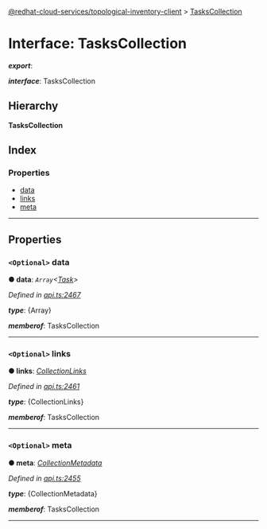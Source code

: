[@redhat-cloud-services/topological-inventory-client](../README.md) > [TasksCollection](../interfaces/taskscollection.md)

# Interface: TasksCollection

*__export__*: 

*__interface__*: TasksCollection

## Hierarchy

**TasksCollection**

## Index

### Properties

* [data](taskscollection.md#data)
* [links](taskscollection.md#links)
* [meta](taskscollection.md#meta)

---

## Properties

<a id="data"></a>

### `<Optional>` data

**● data**: *`Array`<[Task](task.md)>*

*Defined in [api.ts:2467](https://github.com/RedHatInsights/javascript-clients/blob/master/packages/topological-inventory/api.ts#L2467)*

*__type__*: {Array}

*__memberof__*: TasksCollection

___
<a id="links"></a>

### `<Optional>` links

**● links**: *[CollectionLinks](collectionlinks.md)*

*Defined in [api.ts:2461](https://github.com/RedHatInsights/javascript-clients/blob/master/packages/topological-inventory/api.ts#L2461)*

*__type__*: {CollectionLinks}

*__memberof__*: TasksCollection

___
<a id="meta"></a>

### `<Optional>` meta

**● meta**: *[CollectionMetadata](collectionmetadata.md)*

*Defined in [api.ts:2455](https://github.com/RedHatInsights/javascript-clients/blob/master/packages/topological-inventory/api.ts#L2455)*

*__type__*: {CollectionMetadata}

*__memberof__*: TasksCollection

___

